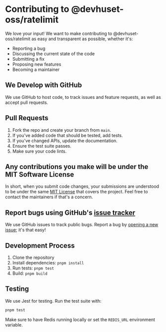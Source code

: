 # Contributing to @devhuset-oss/ratelimit

We love your input! We want to make contributing to @devhuset-oss/ratelimit as easy and transparent as possible, whether it's:

-   Reporting a bug
-   Discussing the current state of the code
-   Submitting a fix
-   Proposing new features
-   Becoming a maintainer

## We Develop with GitHub

We use GitHub to host code, to track issues and feature requests, as well as accept pull requests.

## Pull Requests

1. Fork the repo and create your branch from `main`.
2. If you've added code that should be tested, add tests.
3. If you've changed APIs, update the documentation.
4. Ensure the test suite passes.
5. Make sure your code lints.

## Any contributions you make will be under the MIT Software License

In short, when you submit code changes, your submissions are understood to be under the same [MIT License](http://choosealicense.com/licenses/mit/) that covers the project. Feel free to contact the maintainers if that's a concern.

## Report bugs using GitHub's [issue tracker](https://github.com/devhuset-oss/ratelimit/issues)

We use GitHub issues to track public bugs. Report a bug by [opening a new issue](https://github.com/devhuset-oss/ratelimit/issues/new); it's that easy!

## Development Process

1. Clone the repository
2. Install dependencies: `pnpm install`
3. Run tests: `pnpm test`
4. Build: `pnpm build`

## Testing

We use Jest for testing. Run the test suite with:

```bash
pnpm test
```

Make sure to have Redis running locally or set the `REDIS_URL` environment variable.
